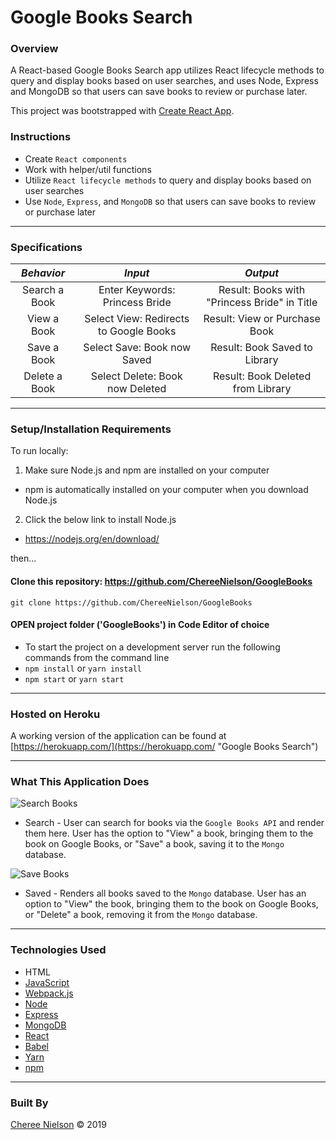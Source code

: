 # Google Books Search

### **Overview**

A React-based Google Books Search app utilizes React lifecycle methods to query and display books based on user searches, and uses Node, Express and MongoDB so that users can save books to review or purchase later.

This project was bootstrapped with [Create React App](https://github.com/facebook/create-react-app).

### **Instructions**
- Create `React components`
- Work with helper/util functions
- Utilize `React lifecycle methods` to query and display books based on user searches
- Use `Node`, `Express`, and `MongoDB` so that users can save books to review or purchase later

----
### Specifications
| _Behavior_ | _Input_ | _Output_ |
|:---------------------------------------------------------------------:|:---------------------------------------------------------------------------:|:-------------------------------------------------------------------------------------------------------------------:|
| Search a Book | Enter Keywords: Princess Bride | Result: Books with "Princess Bride" in Title |
| View a Book | Select View: Redirects to Google Books | Result: View or Purchase Book |
| Save a Book | Select Save: Book now Saved | Result: Book Saved to Library |
| Delete a Book | Select Delete: Book now Deleted | Result: Book Deleted from Library |

----
### Setup/Installation Requirements

To run locally:

1. Make sure Node.js and npm are installed on your computer
  * npm is automatically installed on your computer when you download Node.js

2. Click the below link to install Node.js 
  * https://nodejs.org/en/download/

then...

#### Clone this repository: https://github.com/ChereeNielson/GoogleBooks

```git clone https://github.com/ChereeNielson/GoogleBooks```

#### OPEN project folder ('GoogleBooks') in Code Editor of choice

* To start the project on a development server run the following commands from the command line
* ```npm install``` or ```yarn install```
* ```npm start``` or ```yarn start``` 

---
### Hosted on Heroku

A working version of the application can be found at [https://herokuapp.com/](https://herokuapp.com/ "Google Books Search")

---
### What This Application Does

![Search Books](../images/BookSearch.jpg)
* Search - User can search for books via the `Google Books API` and render them here. User has the option to "View" a book, bringing them to the book on Google Books, or "Save" a book, saving it to the `Mongo` database.

![Save Books](../images/books.jpg)
* Saved - Renders all books saved to the `Mongo` database. User has an option to "View" the book, bringing them to the book on Google Books, or "Delete" a book, removing it from the `Mongo` database.

---
### Technologies Used
* HTML
* [JavaScript](https://developer.mozilla.org/en-US/docs/Web/JavaScript)
* [Webpack.js](https://webpack.js.org/guides/getting-started/)
* [Node](https://nodejs.org/en/docs/)
* [Express](http://expressjs.com/)
* [MongoDB](https://docs.mongodb.com/)
* [React](https://reactjs.org/docs/getting-started.html)
* [Babel](https://babeljs.io/docs/en/)
* [Yarn](https://yarnpkg.com/en/)
* [npm](https://docs.npmjs.com/)

----
### Built By

[Cheree Nielson](https://github.com/ChereeNielson) © 2019